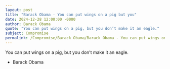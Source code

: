 ```yaml
---
layout: post
title: "Barack Obama - You can put wings on a pig but you"
date: 2024-12-28 12:00:00 -0000
author: Barack Obama
quote: "You can put wings on a pig, but you don’t make it an eagle."
subject: Compromise
permalink: /Compromise/Barack Obama/Barack Obama - You can put wings on a pig but you
---
```


You can put wings on a pig, but you don’t make it an eagle.

- Barack Obama
